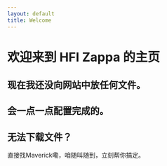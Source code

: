 ```yaml
---
layout: default
title: Welcome
---
```


# 欢迎来到 HFI Zappa 的主页

## 现在我还没向网站中放任何文件。

## 会一点一点配置完成的。

## 无法下载文件？

直接找Maverick嘞，咱随叫随到，立刻帮你搞定。
